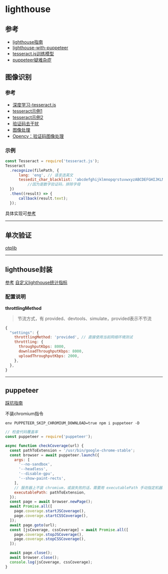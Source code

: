 # lighthouse

## 参考
- [lighthouse指南](https://juejin.im/post/5dca05f45188250c643b7d76#heading-23)
- [lighthouse-with-puppeteer](https://medium.com/@jovd/lighthouse-with-puppeteer-5dc4e3245eed)
- [tesseract.js训练模型](https://github.com/naptha/tessdata)
- [puppeteer疑难杂症](https://github.com/puppeteer/puppeteer/blob/master/docs/troubleshooting.md#chrome-headless-doesnt-launch)

## 图像识别

### 参考
- [深度学习-tesseract.js](https://www.npmjs.com/package/tesseract.js)
- [tesseract示例1](https://hanks.pub/2017/03/26/node-image-recognition/)
- [tesseract示例2](https://blog.csdn.net/qq_35077107/article/details/105341115)
- [验证码去干扰](https://www.jianshu.com/p/2048b8826d03)
- [图像处理](https://www.npmjs.com/package/gm)
- [Opencv：验证码图像处理](https://blog.csdn.net/weixin_43582101/article/details/90609399)

### 示例
```js
const Tesseract = require('tesseract.js');
Tesseract
  .recognize(filePath, {
      lang: 'eng', // 语言选英文
      tessedit_char_blacklist: 'abcdefghijklmnopqrstuvwxyzABCDEFGHIJKLMNOPQRSTUVWXYZ'
          //因为是数字验证码，排除字母
  })
  .then((result) => {
      callback(result.text);
  });
```

具体实现可[参考](./tesseract.js)

---

## 单次验证
[otplib](https://www.npmjs.com/package/otplib)

---

## lighthouse封装
[参考](../node/lighthouse/README.md)
[自定义lighthouse统计指标](https://github.com/GoogleChrome/lighthouse/blob/master/docs/recipes/lighthouse-plugin-example/readme.md)

### 配置说明

**throttlingMethod**

> 节流方式，有 provided、devtools、simulate，provided表示不节流

```js
{
  "settings": {
    throttlingMethod: 'provided', // 直接使用当前网络环境测试
    throttling: {
      throughputKbps: 8000,
      downloadThroughputKbps: 8000,
      uploadThroughputKbps: 2000,
    },
  },
}
```

---

## puppeteer
[踩坑指南](https://juejin.im/post/5b99c9ece51d450e51625630)

不装chromium指令

```
env PUPPETEER_SKIP_CHROMIUM_DOWNLOAD=true npm i puppeteer -D
```

```js
// 检查代码覆盖率
const puppeteer = require('puppeteer');

async function checkCoverage(url) {
  const pathToExtension = '/usr/bin/google-chrome-stable';
  const browser = await puppeteer.launch({
    args: [
      '--no-sandbox',
      '--headless',
      '--disable-gpu',
      '--show-paint-rects',
    ],
    // 服务器上不装 chromium，或装失败的话，需要用 executablePath 手动指定机器上的 google-chrome-stable（一般是上面这个地址），其他情况不用
    executablePath: pathToExtension,
  });
  const page = await browser.newPage();
  await Promise.all([
    page.coverage.startJSCoverage(),
    page.coverage.startCSSCoverage(),
  ]);
  await page.goto(url);
  const [jsCoverage, cssCoverage] = await Promise.all([
    page.coverage.stopJSCoverage(),
    page.coverage.stopCSSCoverage(),
  ]);

  await page.close();
  await browser.close();
  console.log(jsCoverage, cssCoverage);
}
```